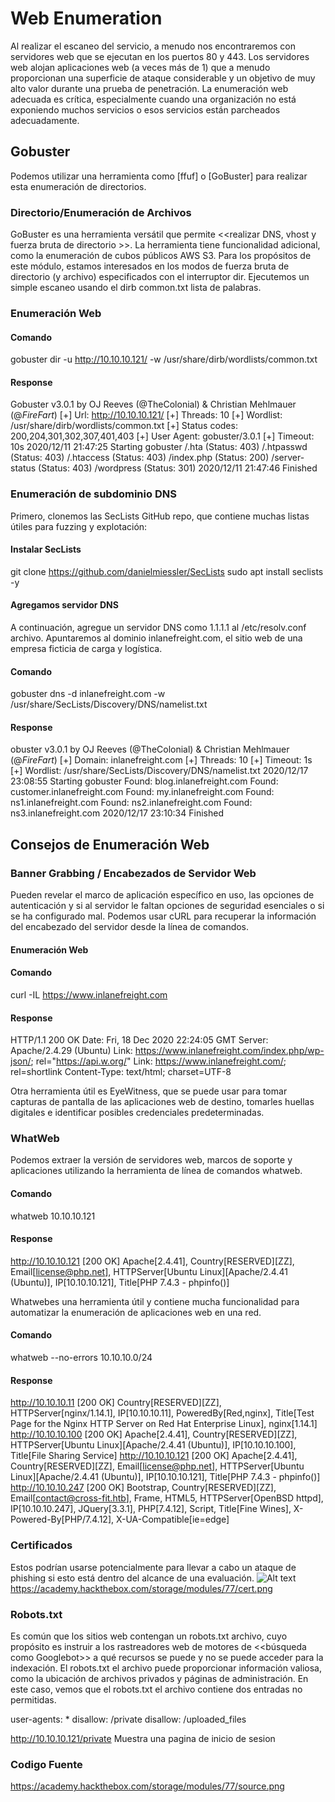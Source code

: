 # Web Enumeration
Al realizar el escaneo del servicio, a menudo nos encontraremos con servidores web que se ejecutan en los puertos 80 y 443. Los servidores web alojan aplicaciones web (a veces más de 1) que a menudo proporcionan una superficie de ataque considerable y un objetivo de muy alto valor durante una prueba de penetración. La enumeración web adecuada es crítica, especialmente cuando una organización no está exponiendo muchos servicios o esos servicios están parcheados adecuadamente.

## Gobuster
Podemos utilizar una herramienta como [ffuf] o [GoBuster] para realizar esta enumeración de directorios.
### Directorio/Enumeración de Archivos
GoBuster es una herramienta versátil que permite <<realizar DNS, vhost y fuerza bruta de directorio >>. La herramienta tiene funcionalidad adicional, como la enumeración de cubos públicos AWS S3. Para los propósitos de este módulo, estamos interesados en los modos de fuerza bruta de directorio (y archivo) especificados con el interruptor dir. Ejecutemos un simple escaneo usando el dirb common.txt lista de palabras.
### Enumeración Web
#### Comando
gobuster dir -u http://10.10.10.121/ -w /usr/share/dirb/wordlists/common.txt
#### Response
Gobuster v3.0.1
by OJ Reeves (@TheColonial) & Christian Mehlmauer (@_FireFart_)
[+] Url:            http://10.10.10.121/
[+] Threads:        10
[+] Wordlist:       /usr/share/dirb/wordlists/common.txt
[+] Status codes:   200,204,301,302,307,401,403
[+] User Agent:     gobuster/3.0.1
[+] Timeout:        10s
2020/12/11 21:47:25 Starting gobuster
/.hta (Status: 403)
/.htpasswd (Status: 403)
/.htaccess (Status: 403)
/index.php (Status: 200)
/server-status (Status: 403)
/wordpress (Status: 301)
2020/12/11 21:47:46 Finished

### Enumeración de subdominio DNS
Primero, clonemos las SecLists GitHub repo, que contiene muchas listas útiles para fuzzing y explotación:
#### Instalar SecLists
git clone https://github.com/danielmiessler/SecLists
sudo apt install seclists -y
#### Agregamos servidor DNS
A continuación, agregue un servidor DNS como 1.1.1.1 al /etc/resolv.conf archivo. Apuntaremos al dominio inlanefreight.com, el sitio web de una empresa ficticia de carga y logística.
#### Comando
gobuster dns -d inlanefreight.com -w /usr/share/SecLists/Discovery/DNS/namelist.txt
#### Response
obuster v3.0.1
by OJ Reeves (@TheColonial) & Christian Mehlmauer (@_FireFart_)
[+] Domain:     inlanefreight.com
[+] Threads:    10
[+] Timeout:    1s
[+] Wordlist:   /usr/share/SecLists/Discovery/DNS/namelist.txt
2020/12/17 23:08:55 Starting gobuster
Found: blog.inlanefreight.com
Found: customer.inlanefreight.com
Found: my.inlanefreight.com
Found: ns1.inlanefreight.com
Found: ns2.inlanefreight.com
Found: ns3.inlanefreight.com
2020/12/17 23:10:34 Finished

## Consejos de Enumeración Web
### Banner Grabbing / Encabezados de Servidor Web
Pueden revelar el marco de aplicación específico en uso, las opciones de autenticación y si al servidor le faltan opciones de seguridad esenciales o si se ha configurado mal.
Podemos usar cURL para recuperar la información del encabezado del servidor desde la línea de comandos.
#### Enumeración Web
#### Comando
curl -IL https://www.inlanefreight.com
#### Response  
HTTP/1.1 200 OK
Date: Fri, 18 Dec 2020 22:24:05 GMT
Server: Apache/2.4.29 (Ubuntu)
Link: <https://www.inlanefreight.com/index.php/wp-json/>; rel="https://api.w.org/"
Link: <https://www.inlanefreight.com/>; rel=shortlink
Content-Type: text/html; charset=UTF-8

Otra herramienta útil es EyeWitness, que se puede usar para tomar capturas de pantalla de las aplicaciones web de destino, tomarles huellas digitales e identificar posibles credenciales predeterminadas.

### WhatWeb
Podemos extraer la versión de servidores web, marcos de soporte y aplicaciones utilizando la herramienta de línea de comandos whatweb.
#### Comando
whatweb 10.10.10.121
#### Response
http://10.10.10.121 [200 OK] Apache[2.4.41], Country[RESERVED][ZZ], Email[license@php.net], HTTPServer[Ubuntu Linux][Apache/2.4.41 (Ubuntu)], IP[10.10.10.121], Title[PHP 7.4.3 - phpinfo()]

Whatwebes una herramienta útil y contiene mucha funcionalidad para automatizar la enumeración de aplicaciones web en una red.
#### Comando
whatweb --no-errors 10.10.10.0/24
#### Response
http://10.10.10.11 [200 OK] Country[RESERVED][ZZ], HTTPServer[nginx/1.14.1], IP[10.10.10.11], PoweredBy[Red,nginx], Title[Test Page for the Nginx HTTP Server on Red Hat Enterprise Linux], nginx[1.14.1]
http://10.10.10.100 [200 OK] Apache[2.4.41], Country[RESERVED][ZZ], HTTPServer[Ubuntu Linux][Apache/2.4.41 (Ubuntu)], IP[10.10.10.100], Title[File Sharing Service]
http://10.10.10.121 [200 OK] Apache[2.4.41], Country[RESERVED][ZZ], Email[license@php.net], HTTPServer[Ubuntu Linux][Apache/2.4.41 (Ubuntu)], IP[10.10.10.121], Title[PHP 7.4.3 - phpinfo()]
http://10.10.10.247 [200 OK] Bootstrap, Country[RESERVED][ZZ], Email[contact@cross-fit.htb], Frame, HTML5, HTTPServer[OpenBSD httpd], IP[10.10.10.247], JQuery[3.3.1], PHP[7.4.12], Script, Title[Fine Wines], X-Powered-By[PHP/7.4.12], X-UA-Compatible[ie=edge]

### Certificados
Estos podrían usarse potencialmente para llevar a cabo un ataque de phishing si esto está dentro del alcance de una evaluación.
![Alt text](image.png)
https://academy.hackthebox.com/storage/modules/77/cert.png

### Robots.txt
 Es común que los sitios web contengan un robots.txt archivo, cuyo propósito es instruir a los rastreadores web de motores de <<búsqueda como Googlebot>> a qué recursos se puede y no se puede acceder para la indexación. El robots.txt el archivo puede proporcionar información valiosa, como la ubicación de archivos privados y páginas de administración. En este caso, vemos que el robots.txt el archivo contiene dos entradas no permitidas.

user-agents: *
disallow: /private
disallow: /uploaded_files

 http://10.10.10.121/private Muestra una pagina de inicio de sesion

 ### Codigo Fuente
 https://academy.hackthebox.com/storage/modules/77/source.png